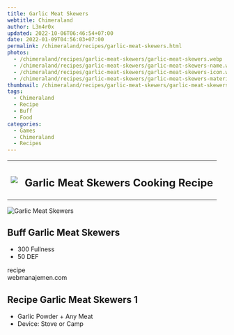 ```yaml
---
title: Garlic Meat Skewers
webtitle: Chimeraland
author: L3n4r0x
updated: 2022-10-06T06:46:54+07:00
date: 2022-01-09T04:56:03+07:00
permalink: /chimeraland/recipes/garlic-meat-skewers.html
photos:
  - /chimeraland/recipes/garlic-meat-skewers/garlic-meat-skewers.webp
  - /chimeraland/recipes/garlic-meat-skewers/garlic-meat-skewers-name.webp
  - /chimeraland/recipes/garlic-meat-skewers/garlic-meat-skewers-icon.webp
  - /chimeraland/recipes/garlic-meat-skewers/garlic-meat-skewers-material.webp
thumbnail: /chimeraland/recipes/garlic-meat-skewers/garlic-meat-skewers.webp
tags:
  - Chimeraland
  - Recipe
  - Buff
  - Food
categories:
  - Games
  - Chimeraland
  - Recipes
---
```


<section id="bootstrap-wrapper"><link rel="stylesheet" href="https://cdn.statically.io/gh/dimaslanjaka/Web-Manajemen/40ac3225/css/bootstrap-4.5-wrapper.css"/><div class="row mb-2"><div class="col-md-12 mb-2"><table class="table" id="post-info"><tbody><tr><td><img class="d-inline-block me-2" src="/chimeraland/recipes/garlic-meat-skewers/garlic-meat-skewers-icon.webp" width="auto" height="auto"/></td><td><h1 class="fs-5">Garlic Meat Skewers Cooking Recipe</h1></td></tr></tbody></table></div></div><div class="card mb-2"><div class="row g-0"><div class="col-sm-4 position-relative mb-2"><img src="/chimeraland/recipes/garlic-meat-skewers/garlic-meat-skewers-material.webp" class="card-img fit-cover w-100 h-100" alt="Garlic Meat Skewers" data-fancybox="true"/></div><div class="col-sm-8 mb-2"><div class="card-body"><h2 class="card-title fs-5">Buff Garlic Meat Skewers</h2><div class="card-text"><ul><li>300 Fullness</li><li>50 DEF</li></ul></div><span class="badge rounded-pill bg-dark">recipe</span></div><div class="card-footer text-end text-muted">webmanajemen.com</div></div></div></div><div class="row mb-2"><div class="col-12 col-lg-6 recipe-item mb-2"><div class="card"><div class="card-body"><h2 class="card-title fs-5">Recipe Garlic Meat Skewers 1</h2><div class="card-text"><ul><li>Garlic Powder<span> + </span>Any Meat</li><li>Device: Stove or Camp</li></ul></div></div></div></div></div></section>